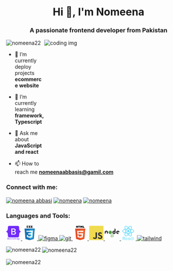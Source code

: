 <h1 align="center">Hi 👋, I'm Nomeena</h1>
<h3 align="center">A passionate frontend developer from Pakistan</h3>
<img align ="right" alt = "coding img" width = "400px" height = "350px" src = "https://storage.googleapis.com/pai-images/fd3e07226c064dc4b34c8140022aff69.jpeg">
<p align="left"> <img src="https://komarev.com/ghpvc/?username=nomeena22&label=Profile%20views&color=0e75b6&style=flat" alt="nomeena22" /> </p>

- 🔭 I’m currently deploy projects **ecommerce website**

- 🌱 I’m currently learning **framework, Typescript**

- 💬 Ask me about **JavaScript and react**

- 📫 How to reach me **nomeenaabbasis@gamil.com**

<h3 align="left">Connect with me:</h3>
<p align="left">
<a href="https://linkedin.com/in/nomeena abbasi" target="blank"><img align="center" src="https://raw.githubusercontent.com/rahuldkjain/github-profile-readme-generator/master/src/images/icons/Social/linked-in-alt.svg" alt="nomeena abbasi" height="30" width="40" /></a>
<a href="https://stackoverflow.com/users/nomeena" target="blank"><img align="center" src="https://raw.githubusercontent.com/rahuldkjain/github-profile-readme-generator/master/src/images/icons/Social/stack-overflow.svg" alt="nomeena" height="30" width="40" /></a>
<a href="https://auth.geeksforgeeks.org/user/nomeena" target="blank"><img align="center" src="https://raw.githubusercontent.com/rahuldkjain/github-profile-readme-generator/master/src/images/icons/Social/geeks-for-geeks.svg" alt="nomeena" height="30" width="40" /></a>
</p>

<h3 align="left">Languages and Tools:</h3>
<p align="left"> <a href="https://getbootstrap.com" target="_blank" rel="noreferrer"> <img src="https://raw.githubusercontent.com/devicons/devicon/master/icons/bootstrap/bootstrap-plain-wordmark.svg" alt="bootstrap" width="40" height="40"/> </a> <a href="https://www.w3schools.com/css/" target="_blank" rel="noreferrer"> <img src="https://raw.githubusercontent.com/devicons/devicon/master/icons/css3/css3-original-wordmark.svg" alt="css3" width="40" height="40"/> </a> <a href="https://www.figma.com/" target="_blank" rel="noreferrer"> <img src="https://www.vectorlogo.zone/logos/figma/figma-icon.svg" alt="figma" width="40" height="40"/> </a> <a href="https://git-scm.com/" target="_blank" rel="noreferrer"> <img src="https://www.vectorlogo.zone/logos/git-scm/git-scm-icon.svg" alt="git" width="40" height="40"/> </a> <a href="https://www.w3.org/html/" target="_blank" rel="noreferrer"> <img src="https://raw.githubusercontent.com/devicons/devicon/master/icons/html5/html5-original-wordmark.svg" alt="html5" width="40" height="40"/> </a> <a href="https://developer.mozilla.org/en-US/docs/Web/JavaScript" target="_blank" rel="noreferrer"> <img src="https://raw.githubusercontent.com/devicons/devicon/master/icons/javascript/javascript-original.svg" alt="javascript" width="40" height="40"/> </a> <a href="https://nodejs.org" target="_blank" rel="noreferrer"> <img src="https://raw.githubusercontent.com/devicons/devicon/master/icons/nodejs/nodejs-original-wordmark.svg" alt="nodejs" width="40" height="40"/> </a> <a href="https://reactjs.org/" target="_blank" rel="noreferrer"> <img src="https://raw.githubusercontent.com/devicons/devicon/master/icons/react/react-original-wordmark.svg" alt="react" width="40" height="40"/> </a> <a href="https://tailwindcss.com/" target="_blank" rel="noreferrer"> <img src="https://www.vectorlogo.zone/logos/tailwindcss/tailwindcss-icon.svg" alt="tailwind" width="40" height="40"/> </a> </p>

<p><img align="left" src="https://github-readme-stats.vercel.app/api/top-langs?username=nomeena22&show_icons=true&locale=en&layout=compact" alt="nomeena22" /></p>

<p>&nbsp;<img align="center" src="https://github-readme-stats.vercel.app/api?username=nomeena22&show_icons=true&locale=en" alt="nomeena22" /></p>

<p><img align="center" src="https://github-readme-streak-stats.herokuapp.com/?user=nomeena22&" alt="nomeena22" /></p>


<!--
**Nomeena22/Nomeena22** is a ✨ _special_ ✨ repository because its `README.md` (this file) appears on your GitHub profile.

Here are some ideas to get you started:

- 🔭 I’m currently working on ...
- 🌱 I’m currently learning ...
- 👯 I’m looking to collaborate on ...
- 🤔 I’m looking for help with ...
- 💬 Ask me about ...
- 📫 How to reach me: ...
- 😄 Pronouns: ...
- ⚡ Fun fact: ...
-->
